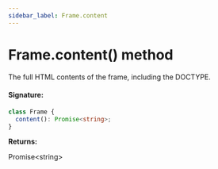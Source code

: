 ```yaml
---
sidebar_label: Frame.content
---
```


# Frame.content() method

The full HTML contents of the frame, including the DOCTYPE.

#### Signature:

```typescript
class Frame {
  content(): Promise<string>;
}
```

**Returns:**

Promise&lt;string&gt;
